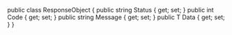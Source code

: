 

 public class ResponseObject<T>
    {
        public string Status { get; set; }
        public int Code { get; set; }
        public string Message { get; set; }
        public T Data { get; set; }
    }
